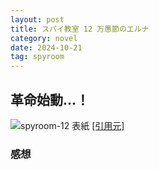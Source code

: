 ```yaml
---
layout: post
title: スパイ教室 12 万愚節のエルナ
category: novel
date: 2024-10-21
tag: spyroom
---
```


## 革命始動…！

![spyroom-12 表紙](https://pbs.twimg.com/media/GbDhy6WbQAECATQ?format=jpg&name=900x900)
[[引用元]](https://x.com/take_machi_/status/1851228648722088421)

### 感想
